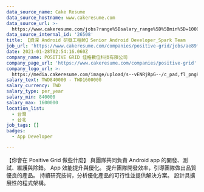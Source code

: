 ```yaml
---
data_source_name: Cake Resume
data_source_hostname: www.cakeresume.com
data_source_url: >-
  https://www.cakeresume.com/jobs?range%5Bsalary_range%5D%5Bmin%5D=1000000&refinementList%5Bprofession%5D%5B0%5D=tech_android-development&refinementList%5Bprofession%5D%5B1%5D=tech_ios-development
data_source_internal_id: '26508'
title: 【資深 Android 研發工程師】Senior Android Developer_Spark Team
job_url: 'https://www.cakeresume.com/companies/positive-grid/jobs/ae89f9'
date: 2021-01-28T02:54:16.060Z
company_name: POSITIVE GRID 佳格數位科技有限公司
company_page_url: 'https://www.cakeresume.com/companies/positive-grid'
company_logo_url: >-
  https://media.cakeresume.com/image/upload/s--vENRjRpG--/c_pad,fl_png8,h_200,w_200/v1615792007/n6fgxjpiwg8nnlzlt6ud.png
salary_text: TWD840000 - TWD1600000
salary_currency: TWD
salary_type: per_year
salary_min: 840000
salary_max: 1600000
location_list:
  - 台灣
  - 台北
job_tags: []
badges:
  - App Developer

---
```


【你會在 Positive Grid 做些什麼】 與團隊共同負責 Android app 的開發、測試、維護與除錯。 App 效能提升與優化。 提升團隊開發效率，引導團隊做出品質優良的產品。 持續研究技術，分析優化產品的可行性並提供解決方案。 設計具擴展性的程式架構。